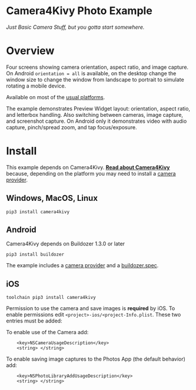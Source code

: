 Camera4Kivy Photo Example
=========================

*Just Basic Camera Stuff, but you gotta start somewhere.*

# Overview

Four screens showing camera orientation, aspect ratio, and image capture. On Android `orientation = all` is available, on the desktop change the window size to change the window from landscape to portrait to simulate rotating a mobile device.

Available on most of the [usual platforms](https://github.com/Android-for-Python/Camera4Kivy/#tested-examples-and-platforms).

The example demonstrates Preview Widget layout: orientation, aspect ratio, and letterbox handling. Also switching between cameras, image capture, and screenshot capture. On Android only it demonstrates video with audio capture, pinch/spread zoom, and tap focus/exposure. 

# Install

This example depends on Camera4Kivy. **[Read about Camera4Kivy](https://github.com/Android-for-Python/Camera4Kivy#camera4kivy)** because, depending on the platform you may need to install a [camera provider](https://github.com/Android-for-Python/camera4kivy#camera-provider).


## Windows, MacOS, Linux

`pip3 install camera4kivy`

## Android

Camera4Kivy depends on Buildozer 1.3.0 or later

`pip3 install buildozer`

The example includes a [camera provider](https://github.com/Android-for-Python/camera4kivy#android-camera-provider) and a [buildozer.spec](https://github.com/Android-for-Python/camera4kivy#buildozerspec).

## iOS

`toolchain pip3 install camera4kivy`

Permission to use the camera and save images is **required** by iOS. To enable permissions edit `<project>-ios/<project-Info.plist`. These two entries must be added:

To enable use of the Camera add:
```
	<key>NSCameraUsageDescription</key>
	<string> </string>
```
To enable saving image captures to the Photos App (the default behavior) add:
```
	<key>NSPhotoLibraryAddUsageDescription</key>
	<string> </string>
```




